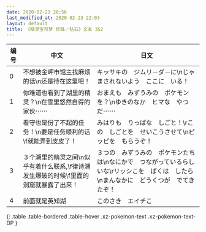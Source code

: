 ```yaml
---
date: 2020-02-23 20:56
last_modified_at: 2020-02-23 22:03
layout: default
title: 《精灵宝可梦 珍珠／钻石》文本 352
---
```

| 编号 | 中文 | 日文 |
| ---- | ---- | ---- |
| 0 | 不想被金岬市馆主找麻烦的话\n还是待在这里吧！ | キッサキの　ジムリ－ダ－に\nじゃまされないよう　ここに　いる！ |
| 1 | 你难道也看到了湖里的精灵？\n在雪里悠然自得的家伙⋯⋯ | おまえも　みずうみの　ポケモンを？\nゆきのなか　ヒマな　やつだ⋯⋯ |
| 2 | 看守也是份了不起的任务！\n要是任务顺利的话\f就能弄到皮皮了！ | みはりも　りっぱな　しごと！\rこの　しごとを　せいこうさせて\nピッピを　もらうぞ！ |
| 3 | ３个湖里的精灵之间\n似乎有着什么联系,\f律诗湖发生爆破的时候\f里面的洞窟就暴露了出来！ | ３つの　みずうみの　ポケモンたちは\nなにかで　つながっているらしいな\rリッシこを　ばくは　したら\nまんなかに　どうくつが　でてきたぞ！ |
| 4 | 前面就是英知湖 | このさき　エイチこ |
{: .table .table-bordered .table-hover .xz-pokemon-text .xz-pokemon-text-DP }